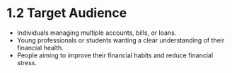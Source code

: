 # 1.2 Target Audience

- Individuals managing multiple accounts, bills, or loans.
- Young professionals or students wanting a clear understanding of their financial health.
- People aiming to improve their financial habits and reduce financial stress.